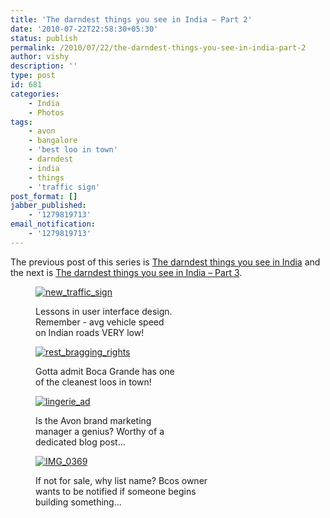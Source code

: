 ```yaml
---
title: 'The darndest things you see in India – Part 2'
date: '2010-07-22T22:58:30+05:30'
status: publish
permalink: /2010/07/22/the-darndest-things-you-see-in-india-part-2
author: vishy
description: ''
type: post
id: 681
categories: 
    - India
    - Photos
tags:
    - avon
    - bangalore
    - 'best loo in town'
    - darndest
    - india
    - things
    - 'traffic sign'
post_format: []
jabber_published:
    - '1279819713'
email_notification:
    - '1279819713'
---
```

The previous post of this series is [The darndest things you see in India](http://ulaar.wordpress.com/2010/06/11/the-darndest-things-you-see-in-india/) and the next is [The darndest things you see in India – Part 3](http://www.ulaar.com/2010/08/05/the-darndest-things-you-see-in-india-part-3/).

<figure aria-describedby="caption-attachment-724" class="wp-caption alignleft" id="attachment_724" style="width: 225px">

[![](http://ulaar.files.wordpress.com/2010/07/img_0462.jpg?w=225 "new_traffic_sign")](http://ulaar.files.wordpress.com/2010/07/img_0462.jpg)<figcaption class="wp-caption-text" id="caption-attachment-724">Lessons in user interface design. Remember - avg vehicle speed on Indian roads VERY low!</figcaption></figure>

<figure aria-describedby="caption-attachment-719" class="wp-caption alignright" id="attachment_719" style="width: 225px">

[![](http://ulaar.files.wordpress.com/2010/07/img_0420.jpg?w=225 "rest_bragging_rights")](http://ulaar.files.wordpress.com/2010/07/img_0420.jpg)<figcaption class="wp-caption-text" id="caption-attachment-719">Gotta admit Boca Grande has one of the cleanest loos in town!</figcaption></figure>

<figure aria-describedby="caption-attachment-723" class="wp-caption alignleft" id="attachment_723" style="width: 225px">

[![](http://ulaar.files.wordpress.com/2010/07/img_0461.jpg?w=225 "lingerie_ad")](http://ulaar.files.wordpress.com/2010/07/img_0461.jpg)<figcaption class="wp-caption-text" id="caption-attachment-723">Is the Avon brand marketing manager a genius? Worthy of a dedicated blog post...</figcaption></figure>

<figure aria-describedby="caption-attachment-715" class="wp-caption alignright" id="attachment_715" style="width: 300px">

[![](http://ulaar.files.wordpress.com/2010/07/img_0369.jpg?w=300 "IMG_0369")](http://ulaar.files.wordpress.com/2010/07/img_0369.jpg)<figcaption class="wp-caption-text" id="caption-attachment-715">If not for sale, why list name? Bcos owner wants to be notified if someone begins building something...</figcaption></figure>